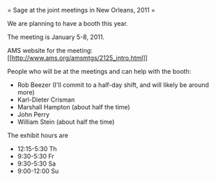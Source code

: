 = Sage at the joint meetings in New Orleans, 2011 =

We are planning to have a booth this year.  

The meeting is January 5-8, 2011.

AMS website for the meeting: [[http://www.ams.org/amsmtgs/2125_intro.html]]

People who will be at the meetings and can help with the booth:

 * Rob Beezer  (I'll commit to a half-day shift, and will likely be around more)
 * Karl-Dieter Crisman
 * Marshall Hampton (about half the time)
 * John Perry
 * William Stein (about half the time)

The exhibit hours are

 * 12:15-5:30 Th
 * 9:30-5:30 Fr 
 * 9:30-5:30 Sa 
 * 9:00-12:00 Su
